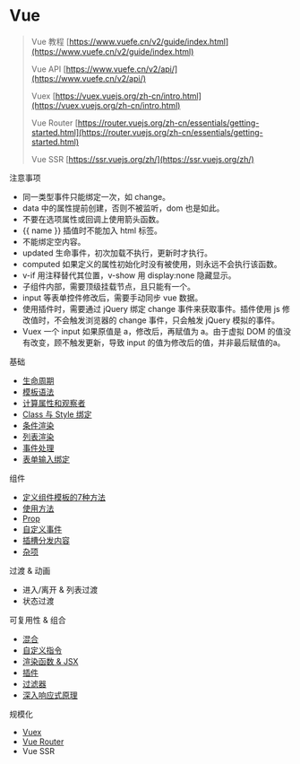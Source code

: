 # Vue

> Vue 教程 [https://www.vuefe.cn/v2/guide/index.html](https://www.vuefe.cn/v2/guide/index.html)
> 
> Vue API [https://www.vuefe.cn/v2/api/](https://www.vuefe.cn/v2/api/)
> 
> Vuex [https://vuex.vuejs.org/zh-cn/intro.html](https://vuex.vuejs.org/zh-cn/intro.html)
> 
> Vue Router [https://router.vuejs.org/zh-cn/essentials/getting-started.html](https://router.vuejs.org/zh-cn/essentials/getting-started.html)
> 
> Vue SSR [https://ssr.vuejs.org/zh/](https://ssr.vuejs.org/zh/)

注意事项

- 同一类型事件只能绑定一次，如 change。
- data 中的属性提前创建，否则不被监听，dom 也是如此。
- 不要在选项属性或回调上使用箭头函数。
- {{ name }} 插值时不能加入 html 标签。
- 不能绑定空内容。
- updated 生命事件，初次加载不执行，更新时才执行。
- computed 如果定义的属性初始化时没有被使用，则永远不会执行该函数。
- v-if 用注释替代其位置，v-show 用 display:none 隐藏显示。
- 子组件内部，需要顶级挂载节点，且只能有一个。
- input 等表单控件修改后，需要手动同步 vue 数据。
- 使用插件时，需要通过 jQuery 绑定 change 事件来获取事件。插件使用 js 修改值时，不会触发浏览器的 change 事件，只会触发 jQuery 模拟的事件。
- Vuex 一个 input 如果原值是 a，修改后，再赋值为 a。由于虚拟 DOM 的值没有改变，顾不触发更新，导致 input 的值为修改后的值，并非最后赋值的a。

基础

- [生命周期](Base/lifecycle.md)
- [模板语法](Base/template.md)
- [计算属性和观察者](Base/计算属性和观察者.md)
- [Class 与 Style 绑定](Base/Class与Style绑定.md)
- [条件渲染](Base/条件渲染.md)
- [列表渲染](Base/列表渲染.md)
- [事件处理](Base/事件处理.md)
- [表单输入绑定](Base/表单输入绑定.md)

组件

- [定义组件模板的7种方法](Base/Component/定义组件模板的7种方法.md)
- [使用方法](Base/Component/使用方法.md)
- [Prop](Base/Component/Prop.md)
- [自定义事件](Base/Component/自定义事件.md)
- [插槽分发内容](Base/Component/插槽分发内容.md)
- [杂项](Base/Component/杂项.md)

过渡 & 动画

- 进入/离开 & 列表过渡
- 状态过渡

可复用性 & 组合

- [混合](Reuse/混合.md)
- [自定义指令](Reuse/自定义指令.md)
- [渲染函数 & JSX](Reuse/渲染函数&JSX.md)
- [插件](Reuse/插件.md)
- [过滤器](Reuse/过滤器.md)
- [深入响应式原理](Reuse/深入响应式原理.md)

规模化

- [Vuex](Vuex.md)
- [Vue Router](Vue-Router.md)
- Vue SSR
